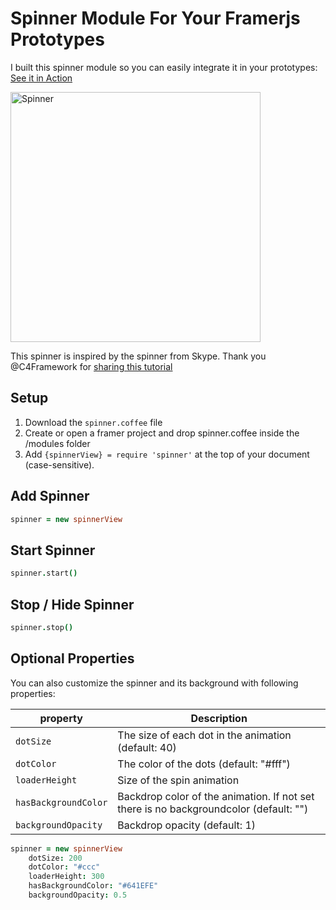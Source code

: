 # Spinner Module For Your Framerjs Prototypes
I built this spinner module so you can easily integrate it in your prototypes:
[See it in Action](http://share.framerjs.com/v4lsjrty3u0m/)

<img src="https://raw.githubusercontent.com/ServusJon/Spinner-for-FramerJS/master/spinner.gif" alt="Spinner" width="400">

This spinner is inspired by the spinner from Skype. Thank you @C4Framework for [sharing this tutorial](http://www.c4ios.com/tutorials/skype)

## Setup
1. Download the `spinner.coffee` file
2. Create or open a framer project and drop spinner.coffee inside the /modules folder
3. Add `{spinnerView} = require 'spinner'` at the top of your document (case-sensitive).

## Add Spinner
```coffeescript
spinner = new spinnerView
```

## Start Spinner
```coffeescript
spinner.start()
```

## Stop / Hide Spinner
```coffeescript
spinner.stop()
```

## Optional Properties
You can also customize the spinner and its background with following properties:

| property  | Description|
| ------------- | ------------- |
| `dotSize`  | The size of each dot in the animation (default: 40)  |
| `dotColor`  | The color of the dots (default: "#fff")  |
| `loaderHeight`  | Size of the spin animation  |
| `hasBackgroundColor`  | Backdrop color of the animation. If not set there is no backgroundcolor (default: "")  |
| `backgroundOpacity`  | Backdrop opacity  (default: 1)  |

```coffeescript
spinner = new spinnerView
	dotSize: 200
	dotColor: "#ccc"
	loaderHeight: 300
	hasBackgroundColor: "#641EFE"
	backgroundOpacity: 0.5
```